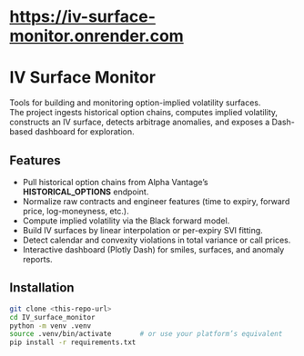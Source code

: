 # https://iv-surface-monitor.onrender.com
# IV Surface Monitor

Tools for building and monitoring option-implied volatility surfaces.  
The project ingests historical option chains, computes implied volatility,
constructs an IV surface, detects arbitrage anomalies, and exposes a
Dash-based dashboard for exploration.

## Features
- Pull historical option chains from Alpha Vantage’s **HISTORICAL_OPTIONS** endpoint.
- Normalize raw contracts and engineer features (time to expiry, forward price,
  log-moneyness, etc.).
- Compute implied volatility via the Black forward model.
- Build IV surfaces by linear interpolation or per-expiry SVI fitting.
- Detect calendar and convexity violations in total variance or call prices.
- Interactive dashboard (Plotly Dash) for smiles, surfaces, and anomaly reports.

## Installation
```bash
git clone <this-repo-url>
cd IV_surface_monitor
python -m venv .venv
source .venv/bin/activate       # or use your platform’s equivalent
pip install -r requirements.txt

